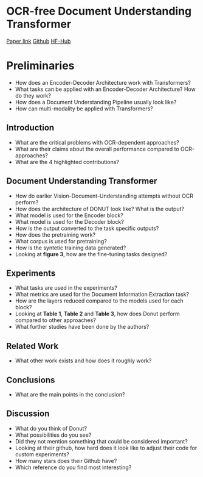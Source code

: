 # OCR-free Document Understanding Transformer

[Paper link](https://arxiv.org/pdf/2111.15664.pdf)
[Github](https://github.com/clovaai/donut)
[HF-Hub](https://huggingface.co/naver-clova-ix/donut-base)

# Preliminaries

* How does an Encoder-Decoder Architecture work with Transformers?
* What tasks can be applied with an Encoder-Decoder Architecture? How do they work?
* How does a Document Understanding Pipeline usually look like?
* How can multi-modality be applied with Transformers?

## Introduction

* What are the critical problems with OCR-dependent approaches?
* What are their claims about the overall performance compared to OCR-approaches?
* What are the 4 highlighted contributions?

## Document Understanding Transformer

* How do earlier Vision-Document-Understanding attempts without OCR perform?
* How does the architecture of DONUT look like? What is the output?
* What model is used for the Encoder block?
* What model is used for the Decoder block?
* How is the output converted to the task specific outputs?
* How does the pretraining work?
* What corpus is used for pretraining?
* How is the syntetic training data generated?
* Looking at **figure 3**, how are the fine-tuning tasks designed?

## Experiments

* What tasks are used in the experiments?
* What metrics are used for the Document Information Extraction task?
* How are the layers reduced compared to the models used for each block?
* Looking at **Table 1**, **Table 2** and **Table 3**, how does Donut perform compared to other approaches?
* What further studies have been done by the authors?

## Related Work

* What other work exists and how does it roughly work?


## Conclusions

* What are the main points in the conclusion?


## Discussion

* What do you think of Donut?
* What possibilities do you see?
* Did they not mention something that could be considered important?
* Looking at their github, how hard does it look like to adjust their code for custom experiments?
* How many stars does their Github have?
* Which reference do you find most interesting?
